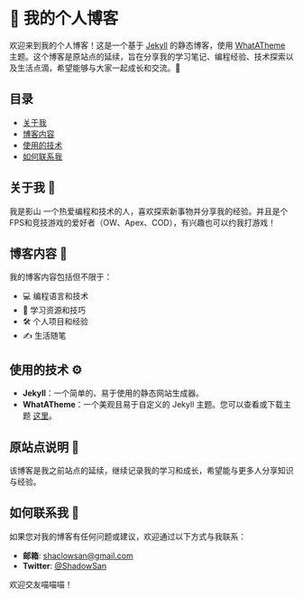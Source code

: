 # 🌠 我的个人博客

欢迎来到我的个人博客！这是一个基于 [Jekyll](https://jekyllrb.com/) 的静态博客，使用 [WhatATheme](https://github.com/yourusername/WhatATheme) 主题。这个博客是原站点的延续，旨在分享我的学习笔记、编程经验、技术探索以及生活点滴，希望能够与大家一起成长和交流。🌠

## 目录

- [关于我](#关于我)
- [博客内容](#博客内容)
- [使用的技术](#使用的技术)
- [如何联系我](#如何联系我)

## 关于我 👤

我是影山 一个热爱编程和技术的人，喜欢探索新事物并分享我的经验。并且是个FPS和竞技游戏的爱好者（OW、Apex、COD），有兴趣也可以约我打游戏！

## 博客内容 🌠

我的博客内容包括但不限于：

- 💻 编程语言和技术
- 📖 学习资源和技巧
- 🛠️ 个人项目和经验
- ✍️ 生活随笔

## 使用的技术 ⚙️

- **Jekyll**：一个简单的、易于使用的静态网站生成器。
- **WhatATheme**：一个美观且易于自定义的 Jekyll 主题。您可以查看或下载主题 [这里](https://github.com/thedevslot/WhatATheme)。

## 原站点说明 🔗

该博客是我之前站点的延续，继续记录我的学习和成长，希望能与更多人分享知识与经验。

## 如何联系我 📧

如果您对我的博客有任何问题或建议，欢迎通过以下方式与我联系：

- **邮箱**: shaclowsan@gmail.com
- **Twitter**: [@ShadowSan](https://twitter.com/Shadow___San)

欢迎交友喵喵喵！
